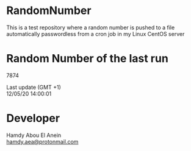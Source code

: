 # RandomNumber    
This is a test repository where a random number is pushed to a file automatically passwordless from a cron job in my Linux CentOS server    
# Random Number of the last run   
7874
      
Last update (GMT +1)    
12/05/20 14:00:01
# Developer    
Hamdy Abou El Anein   
hamdy.aea@protonmail.com
